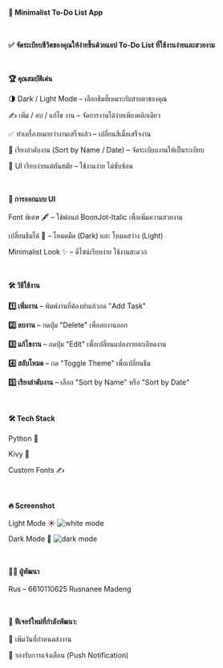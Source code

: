 **📌 Minimalist To-Do List App**<br>
<br>
<br>

**✅ จัดระเบียบชีวิตของคุณให้ง่ายขึ้นด้วยแอป To-Do List ที่ใช้งานง่ายและสวยงาม**<br>
<br>
<br>

**🏆 คุณสมบัติเด่น**<br>
<br>
🌗 Dark / Light Mode – เลือกธีมที่เหมาะกับสายตาของคุณ

✍️ เพิ่ม / ลบ / แก้ไข งาน – จัดการงานได้ง่ายเพียงคลิกเดียว

✅ ทำเครื่องหมายว่างานเสร็จแล้ว – เปลี่ยนสีเมื่อเสร็จงาน

🔄 เรียงลำดับงาน (Sort by Name / Date) – จัดระเบียบงานให้เป็นระเบียบ

🚀 UI เรียบง่ายแต่ทันสมัย – ใช้งานง่าย ไม่ซับซ้อน<br>
<br>
<br>

**🎨 การออกแบบ UI**<br>
<br>
Font พิเศษ 🖋 – ใช้ฟอนต์ BoonJot-Italic เพื่อเพิ่มความสวยงาม

เปลี่ยนธีมได้ 🎨 – โหมดมืด (Dark) และ โหมดสว่าง (Light)

Minimalist Look ✨ – ดีไซน์เรียบง่าย ใช้งานสะดวก<br>
<br>
<br>

**🛠 วิธีใช้งาน**<br>
<br>
**1️⃣ เพิ่มงาน** – พิมพ์งานที่ต้องทำแล้วกด "Add Task"

**2️⃣ ลบงาน** – กดปุ่ม "Delete" เพื่อลบงานออก

**3️⃣ แก้ไขงาน** – กดปุ่ม "Edit" เพื่อเปลี่ยนแปลงรายละเอียดงาน

**4️⃣ สลับโหมด** – กด "Toggle Theme" เพื่อเปลี่ยนธีม

**5️⃣ เรียงลำดับงาน** – เลือก "Sort by Name" หรือ "Sort by Date"<br>
<br>
<br>

**🛠️ Tech Stack**<br>
<br>
Python 🐍

Kivy 🎨

Custom Fonts ✍️<br>
<br>
<br>

**🔥 Screenshot**<br>
<br>
Light Mode ☀
![white mode](https://github.com/user-attachments/assets/aca95ee7-dd60-4b69-a0fa-351139fac1ee)

Dark Mode 🌙
![dark mode](https://github.com/user-attachments/assets/c124d86a-ed54-461e-856f-da7f7fcb7485) <br>
<br>
<br>

**👨‍💻 ผู้พัฒนา**<br>
<br>
Rus – 6610110625 Rusnanee Madeng<br>
<br>
<br>

**📌 ฟีเจอร์ใหม่ที่กำลังพัฒนา:**<br>
<br>
📅 เพิ่มวันที่กำหนดส่งงาน

📲 รองรับการแจ้งเตือน (Push Notification)
